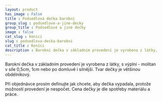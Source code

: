 ```yaml
---
layout: product
has_image : False
title : Podsedlová dečka barokní
group_slug : podsedlove-a-jine-decky
group_title : Podsedlové a jiné dečky
image : false
cat_slug : konici
slug : podsedlova-decka-barokni
cat_title : Koníci
description : Barokní dečka v základním provedení je vyrobena z látky, s výplní - molitan v síle 0,5cm, 1cm nebo po domluvě i silnější.Tvar dečky je většinou obdélníkový.
---
```


Barokní dečka v základním provedení je vyrobena z látky, s výplní - molitan v síle 0,5cm, 1cm nebo po domluvě i silnější.
Tvar dečky je většinou obdélníkový.

Při objednávce prosím definujte jak chcete, aby dečka vypadala, protože možností provedení je nespočet.
Cena dečky je dle spotřeby materiálu a práce.

